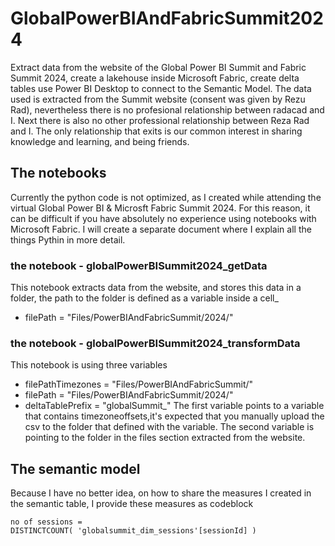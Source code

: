 # GlobalPowerBIAndFabricSummit2024
Extract data from the website of the Global Power BI Summit and Fabric Summit 2024, create a lakehouse inside Microsoft Fabric, create delta tables use Power BI Desktop to connect to the Semantic Model.
The data used is extracted from the Summit website (consent was given by Rezu Rad), nevertheless there is no profesional relationship between radacad and I. Next there is also no other professional relationship between Reza Rad and I. The only relationship that exits is our common interest in sharing knowledge and learning, and being friends.
## The notebooks
Currently the python code is not optimized, as I created while attending the virtual Global Power BI & Microsft Fabric Summit 2024. For this reason, it can be difficult if you have absolutely no experience using notebooks with Microsoft Fabric. I will create a separate document where I explain all the things Pythin in more detail.
### the notebook - globalPowerBISummit2024_getData
This notebook extracts data from the website, and stores this data in a folder, the path to the folder is defined as a variable inside a cell_
+ filePath = "Files/PowerBIAndFabricSummit/2024/"
### the notebook - globalPowerBISummit2024_transformData
This notebook is using three variables
+ filePathTimezones = "Files/PowerBIAndFabricSummit/"
+ filePath = "Files/PowerBIAndFabricSummit/2024/"
+ deltaTablePrefix = "globalSummit_"
The first variable points to a variable that contains timezoneoffsets,it's expected that you manually upload the csv to the folder that defined with the variable.
The second variable is pointing to the folder in the files section extracted from the website.
## The semantic model
Because I have no better idea, on how to share the measures I created in the semantic table, I provide these measures as codeblock
```
no of sessions = 
DISTINCTCOUNT( 'globalsummit_dim_sessions'[sessionId] )
```

